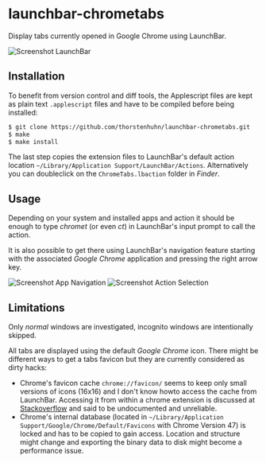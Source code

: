 # launchbar-chrometabs

Display tabs currently opened in Google Chrome using LaunchBar.

![Screenshot LaunchBar](http://raw.github.com/thorstenhuhn/launchbar-chrometabs/master/img/screenshot01.png)

## Installation

To benefit from version control and diff tools, the Applescript files are kept as plain text `.applescript` files and have to be compiled before being installed:

```bash
$ git clone https://github.com/thorstenhuhn/launchbar-chrometabs.git
$ make
$ make install
```

The last step copies the extension files to LaunchBar's default action location `~/Library/Application Support/LaunchBar/Actions`. Alternatively you can doubleclick on the `ChromeTabs.lbaction` folder in _Finder_.

## Usage

Depending on your system and installed apps and action it should be enough to type _chromet_ (or even _ct_) in LaunchBar's input prompt to call the action.

It is also possible to get there using LaunchBar's navigation feature starting with the associated _Google Chrome_ application and pressing the right arrow key.

![Screenshot App Navigation](http://raw.github.com/thorstenhuhn/launchbar-chrometabs/master/img/screenshot02.png)
![Screenshot Action Selection](http://raw.github.com/thorstenhuhn/launchbar-chrometabs/master/img/screenshot03.png)

## Limitations

Only _normal_ windows are investigated, incognito windows are intentionally skipped.

All tabs are displayed using the default _Google Chrome_ icon. There might be different ways to get a tabs favicon but they are currently considered as dirty hacks:

* Chrome's favicon cache `chrome://favicon/` seems to keep only small versions of icons (16x16) and I don't know howto access the cache from LaunchBar. Accessing it from within a chrome extension is discussed at [Stackoverflow](http://stackoverflow.com/q/10665321/934239) and said to be undocumented and unreliable.
* Chrome's internal database (located in `~/Library/Application Support/Google/Chrome/Default/Favicons` with Chrome Version 47) is locked and has to be copied to gain access. Location and structure might change and exporting the binary data to disk might become a performance issue.

